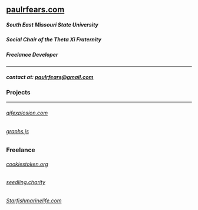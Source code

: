 ## [paulrfears.com](https://paulrfears.com) 
##### South East Missouri State University
##### Social Chair of the Theta Xi Fraternity
##### Freelance Developer
---
##### contact at: paulrfears@gmail.com
### Projects
---
###### [gifexplosion.com](https://gifexplosion.com)
###### [graphs.js](https://paulfears.github.io/Graphs/)

### Freelance
###### [cookiestoken.org](https://cookiestoken.org/)
###### [seedling.charity](https://seedling.charity/)
###### [Starfishmarinelife.com](https://starfishmarinelife.com/)

<!--
**paulfears/paulfears** is a ✨ _special_ ✨ repository because its `README.md` (this file) appears on your GitHub profile.

Here are some ideas to get you started:

- 🔭 I’m currently working on ...
- 🌱 I’m currently learning ...
- 👯 I’m looking to collaborate on ...
- 🤔 I’m looking for help with ...
- 💬 Ask me about ...
- 📫 How to reach me: ...
- 😄 Pronouns: ...
- ⚡ Fun fact: ...
-->
